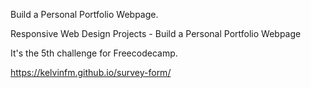 Build a Personal Portfolio Webpage.

Responsive Web Design Projects - Build a Personal Portfolio Webpage

It's the 5th challenge for Freecodecamp.

https://kelvinfm.github.io/survey-form/
